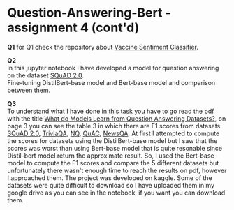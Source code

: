 # Question-Answering-Bert  - assignment 4 (cont'd)

**Q1** 
for Q1 check the repository about [Vaccine Sentiment Classifier](https://github.com/nikossrp/Vaccine-Sentiment-Classifier/tree/main/models/4\)%20Pre-trained%20Bert%20Vaccine%20Sentiment%20Classifier).

**Q2**  
In this jupyter notebook I have developed a model for question answering on the dataset [SQuAD 2.0](https://rajpurkar.github.io/SQuAD-explorer/).   
Fine-tuning DistilBert-base model and Bert-base model and comparison between them.  


**Q3**  
To understand what I have done in this task you have to go read the pdf with the title  [What do Models Learn from Question Answering Datasets?](https://arxiv.org/pdf/2004.03490.pdf), on page 3 you can see the table 3 in which there are F1 scores from datasets: [SQuAD 2.0](https://rajpurkar.github.io/SQuAD-explorer/), [TriviaQA](https://nlp.cs.washington.edu/triviaqa/), [NQ](https://github.com/google-research-datasets/natural-questions), [QuAC](https://quac.ai/), [NewsQA](https://github.com/Maluuba/newsqa). 
At first I attempted to compute the scores for datasets using the DistilBert-base model but I saw that the scores was worst than using Bert-base model that is quite resonable since Distil-bert model return the approximate result. So, I used the Bert-base model to compute the F1 scores and compare the 5 different datasets but unfortunately there wasn't enough time to reach the results on pdf, however I approached them. The project was developed on kaggle. Some of the datasets were quite difficult to download so I have uploaded them in my google drive as you can see in the notebook, if you want you can download them.
